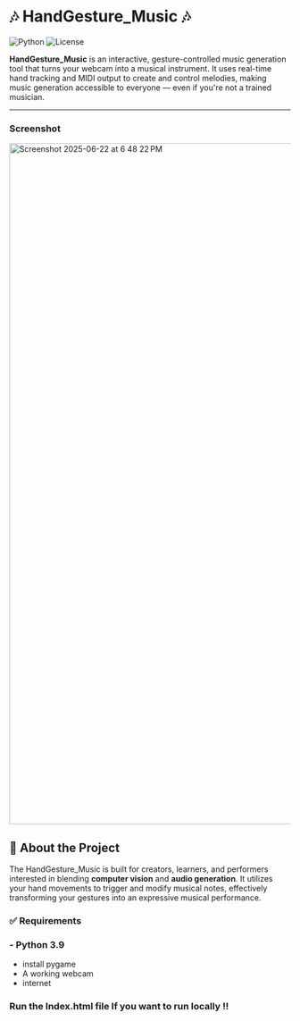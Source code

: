 # 🎶 HandGesture_Music 🎶

![Python](https://img.shields.io/badge/python-3.9-blue) 
![License](https://img.shields.io/badge/license-MIT-lightgrey)



**HandGesture_Music** is an interactive, gesture-controlled music generation tool that turns your webcam into a musical instrument. It uses real-time hand tracking and MIDI output to create and control melodies, making music generation accessible to everyone — even if you're not a trained musician.

---

### Screenshot 

<img width="1220" alt="Screenshot 2025-06-22 at 6 48 22 PM" src="https://github.com/user-attachments/assets/8a1a1352-b638-446e-a4ae-48e9ed0c9cc1" />


## 🧠 About the Project

The HandGesture_Music is built for creators, learners, and performers interested in blending **computer vision** and **audio generation**. It utilizes your hand movements to trigger and modify musical notes, effectively transforming your gestures into an expressive musical performance.


### ✅ Requirements

### - Python 3.9
- install pygame
- A working webcam  
- internet

### Run the Index.html file If you want to run locally !!

